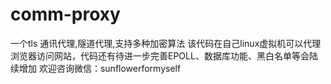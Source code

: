 # comm-proxy
一个tls 通讯代理,隧道代理,支持多种加密算法
该代码在自己linux虚拟机可以代理浏览器访问网站，代码还有待进一步完善EPOLL、数据库功能、黑白名单等会陆续增加
欢迎咨询微信：sunflowerformyself
